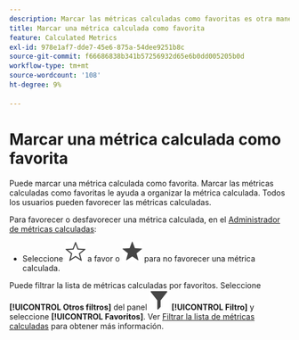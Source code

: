 ```yaml
---
description: Marcar las métricas calculadas como favoritas es otra manera de organizarlas para que su uso sea más sencillo.
title: Marcar una métrica calculada como favorita
feature: Calculated Metrics
exl-id: 978e1af7-dde7-45e6-875a-54dee9251b8c
source-git-commit: f66686838b341b57256932d65e6b0dd005205b0d
workflow-type: tm+mt
source-wordcount: '108'
ht-degree: 9%

---
```


# Marcar una métrica calculada como favorita

Puede marcar una métrica calculada como favorita. Marcar las métricas calculadas como favoritas le ayuda a organizar la métrica calculada. Todos los usuarios pueden favorecer las métricas calculadas.

Para favorecer o desfavorecer una métrica calculada, en el [Administrador de métricas calculadas](cm-manager.md):

* Seleccione ![Contorno de estrella](/help/assets/icons/StarOutline.svg) a favor o ![Estrella](/help/assets/icons/Star.svg) para no favorecer una métrica calculada.

Puede filtrar la lista de métricas calculadas por favoritos. Seleccione **[!UICONTROL Otros filtros]** del panel ![Filtro](/help/assets/icons/Filter.svg) **[!UICONTROL Filtro]** y seleccione **[!UICONTROL Favoritos]**. Ver [Filtrar la lista de métricas calculadas](cm-filter.md) para obtener más información.
